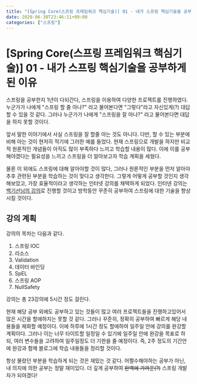```yaml
---
title: "[Spring Core(스프링 프레임워크 핵심기술)] 01 - 내가 스프링 핵심기술을 공부하게 된 이유"
date: 2020-06-30T23:46:11+09:00
categories: ["스프링"]
---
```


# [Spring Core(스프링 프레임워크 핵심기술)] 01 - 내가 스프링 핵심기술을 공부하게 된 이유

스프링을 공부한지 1년이 다되간다, 스프링을 이용하여 다양한 프로젝트를 진행하였다. 누군가가 나에게 "스프링 할 줄 아나?" 라고 물어본다면 "그렇다"라고 자신있게(?) 대답할 수 있을 것 같다. 그러나 누군가가 나에게 "스프링을 잘 아나?" 라고 물어본다면 대답을 하지 못할 것이다.

앞서 말한 이야기에서 사실 스프링을 잘 할줄 아는 것도 아니다. 다만, 할 수 있는 부분에 비해 아는 것이 현저히 적기에 그러한 예를 들었다. 현재 스프링으로 개발을 하지만 비교적 원론적인 개념들이 아직도 많이 부족하다 느끼고 학습할 내용이 많다. 이에 이를 공부해야겠다는 필요성을 느끼고 스프링을 더 알아보고자 학습 계획을 세웠다.

물론 이 외에도 스프링에 대해 알아야할 것이 많다, 그러나 원론적인 부분을 먼저 알아야 추후 관련된 부분을 학습하는 것이 맞다고 생각한다. 그렇게 어떻게 공부할 것인지 생각해보았고, 가장 효율적이라고 생각하는 인터넷 강의를 채택하게 되었다. 인터넨 강의는 [백기선님의 강의](https://www.inflearn.com/course/spring-framework_core#)로 진행할 것이고 방학동안 꾸준히 공부하여 스프링에 대한 기술을 향상시킬 것이다.


## 강의 계획

강의의 목차는 다음과 같다.

1. 스프링 IOC
2. 리소스
3. Validation
4. 데이터 바인딩
5. SpEL
6. 스프링 AOP
7. NullSafety

강의는 총 23강의에 5시간 정도 걸린다.

현재 해당 공부 외에도 공부하고 있는 것들이 많고 여러 프로젝트들을 진행하고있어서 많은 시간을 할애하지는 못할 것 같다. 그러나 꾸준히, 정확히 공부하여 빠르게 해당 내용들을 체화할 예정이다. 이에 하루에 1시간 정도 할애하여 일주일 안에 강의를 완강할 계획이다. 그러나 이는 너무 타이트할 일정일 수 있기에 일주일 안에 완강을 목표로 하되, 여러 변수들을 고려하여 일주일정도 더 기한을 줄 예정이다. 즉, 2주 정도의 기간안에 완강과 함께 블로그에 학습 내용들을 정리할 것이다.

항상 몰랐던 부분을 학습하게 되는 것은 재밌는 것 같다. 어쩔수해야하는 공부가 아닌, 내 의지에 의한 공부는 정말 재미있다. 더 깊게 공부하여 ~~완벽에 가까운(?)~~ 스프링 개발자가 되야겠다!